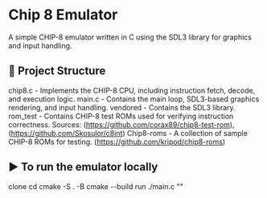 # Chip 8 Emulator
A simple CHIP-8 emulator written in C using the SDL3 library for graphics and input handling.

## 📁 Project Structure
chip8.c - Implements the CHIP-8 CPU, including instruction fetch, decode, and execution logic.
main.c - Contains the main loop, SDL3-based graphics rendering, and input handling.
vendored - Contains the SDL3 library.
rom_test - Contains CHIP-8 test ROMs used for verifying instruction correctness.
Sources: (https://github.com/corax89/chip8-test-rom), (https://github.com/Skosulor/c8int)
Chip8-roms - A collection of sample CHIP-8 ROMs for testing. (https://github.com/kripod/chip8-roms)

## ▶️ To run the emulator locally
clone <repo>
cd <repo>
cmake -S . -B <build name>
cmake --build <build name>
run ./main.c "<path-to-chip-8-rom>"


